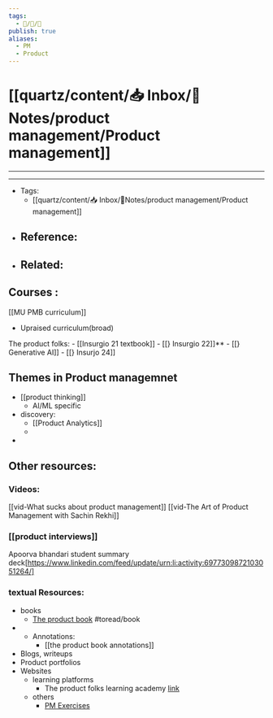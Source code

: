 ```yaml
---
tags:
  - 🧠️/📝️/🌱️
publish: true
aliases:
  - PM
  - Product
---
```


# [[quartz/content/📥 Inbox/🌲Notes/product management/Product management]]

---



---

- Tags: 
	- [[quartz/content/📥 Inbox/🌲Notes/product management/Product management]]
- Reference:
	- 
- Related:
	- 


## Courses : 

[[MU PMB curriculum]]

* Upraised curriculum(broad)

The product folks: 
	- [[Insurgio 21 textbook]]
	- [[} Insurgio 22]]**
	- [[} Generative AI]]
	- [[} Insurjo 24]]


## Themes in Product managemnet
 - [[product thinking]]
	 - AI/ML specific 
 - discovery: 
	 - [[Product Analytics]]
	 - 
 - 


## Other resources:
### Videos: 
[[vid-What sucks about product management]]
[[vid-The Art of Product Management with Sachin Rekhi]]

### [[product interviews]]
Apoorva bhandari 
student summary deck[https://www.linkedin.com/feed/update/urn:li:activity:6977309872103051264/]

### textual Resources: 
- books
	- [The product book](file:///Users/asishm/Library/Mobile%20Documents/com~apple~CloudDocs/mba/Product%20management%20/Books%20/The_Product_Book_2nd_Edition.pdf) #toread/book
- * Annotations:
	* [[the product book annotations]]
- Blogs, writeups
- Product portfolios
- Websites
	- learning platforms
		- The product folks learning academy [link](https://academy.theproductfolks.com/#/home)
	- others
		- [PM Exercises](https://www.productmanagementexercises.com/)




